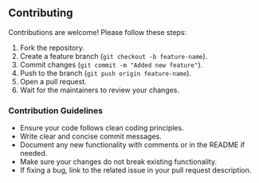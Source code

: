 ## Contributing
Contributions are welcome! Please follow these steps:
1. Fork the repository.
2. Create a feature branch (`git checkout -b feature-name`).
3. Commit changes (`git commit -m "Added new feature"`).
4. Push to the branch (`git push origin feature-name`).
5. Open a pull request.
6. Wait for the maintainers to review your changes.

### Contribution Guidelines
- Ensure your code follows clean coding principles.
- Write clear and concise commit messages.
- Document any new functionality with comments or in the README if needed.
- Make sure your changes do not break existing functionality.
- If fixing a bug, link to the related issue in your pull request description.
